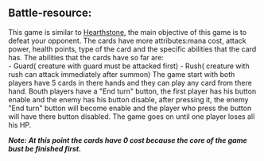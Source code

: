   ## Battle-resource:
  
   This game is similar to [Hearthstone](https://playhearthstone.com/en-us/), the main objective of this game is to defeat your opponent. The cards have more attributes:mana cost, attack power, health points, type of the card and the specific abilities that the card has.
   The abilities that the cards have so far are:</br>
      - Guard( creature with guard must be attacked first)
      - Rush( creature with rush can attack immediately after summon)
   The game start with both players have 5 cards in there hands and they can play any card from there hand. Bouth players have a "End turn" button, the first player has his button enable and the enemy has his button disable, after pressing it, the enemy "End turn" button will become enable and the player who press the button will have there button disabled. The game goes on until one player loses all his HP.     
   
   
***Note: At this point the cards have 0 cost because the core of the game bust be finished first.***
      
